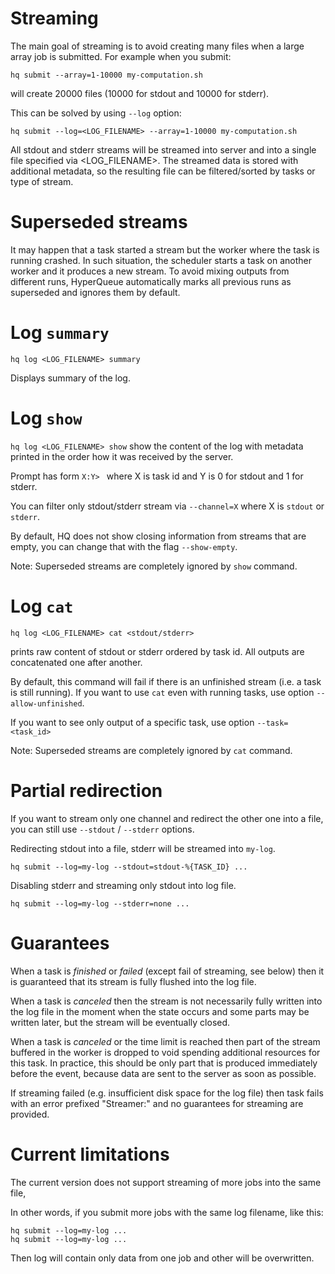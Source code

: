 # Streaming

The main goal of streaming is to avoid creating many files when a large array job is submitted. For example
when you submit:

``hq submit --array=1-10000 my-computation.sh``

will create 20000 files (10000 for stdout and 10000 for stderr).

This can be solved by using ``--log`` option:

``hq submit --log=<LOG_FILENAME> --array=1-10000 my-computation.sh``

All stdout and stderr streams will be streamed into server and into a single file specified via <LOG_FILENAME>.
The streamed data is stored with additional metadata, so the resulting file can be filtered/sorted by tasks or type of stream.

# Superseded streams

It may happen that a task started a stream but the worker where the task is running crashed.
In such situation, the scheduler starts a task on another worker and it produces a new stream.
To avoid mixing outputs from different runs, HyperQueue automatically marks all previous runs as superseded and ignores them by default.

# Log `summary`

``hq log <LOG_FILENAME> summary``

Displays summary of the log.


# Log `show`

``hq log <LOG_FILENAME> show`` show the content of the log with metadata printed in the order how it was received by the server.

Prompt has form ``X:Y> `` where X is task id and Y is 0 for stdout and 1 for stderr.

You can filter only stdout/stderr stream via ``--channel=X`` where X is ``stdout`` or ``stderr``.

By default, HQ does not show closing information from streams that are empty, you can change that with the flag ``--show-empty``.

Note: Superseded streams are completely ignored by ``show`` command.


# Log `cat`

``hq log <LOG_FILENAME> cat <stdout/stderr>``

prints raw content of stdout or stderr ordered by task id.
All outputs are concatenated one after another.

By default, this command will fail if there is an unfinished stream (i.e. a task is still running). If you want to use ``cat`` even with running tasks, use option ``--allow-unfinished``.

If you want to see only output of a specific task, use option ``--task=<task_id>``


Note: Superseded streams are completely ignored by ``cat`` command.

# Partial redirection

If you want to stream only one channel and redirect the other one into a file, you can still use ``--stdout`` / ``--stderr`` options.


Redirecting stdout into a file, stderr will be streamed into ``my-log``.

``hq submit --log=my-log --stdout=stdout-%{TASK_ID} ...``

Disabling stderr and streaming only stdout into log file.

``hq submit --log=my-log --stderr=none ...``


# Guarantees

When a task is *finished* or *failed* (except fail of streaming, see below) then it is guaranteed that its stream is fully flushed into the log file.

When a task is *canceled* then the stream is not necessarily fully written into the log file in the moment when the state occurs and some parts may be written later, but the stream will be eventually closed.

When a task is *canceled* or the time limit is reached then part of the stream buffered in the worker is dropped to void spending additional resources for this task. In practice, this should be only part that is produced immediately before the event, because data are sent to the server as soon as possible.

If streaming failed (e.g. insufficient disk space for the log file) then task fails with an error prefixed "Streamer:" and no guarantees for streaming are provided.


# Current limitations

The current version does not support streaming of more jobs into the same file,

In other words, if you submit more jobs with the same log filename, like this:

```
hq submit --log=my-log ...
hq submit --log=my-log ...
```

Then log will contain only data from one job and other will be overwritten.
